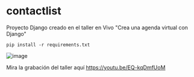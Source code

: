 # contactlist

Proyecto Django creado en el taller en Vivo "Crea una agenda virtual con Django"

<code>pip install -r requirements.txt</code>

![image](https://user-images.githubusercontent.com/95874195/234608808-aee37477-c7c1-4983-92fe-a9463bd4f1c6.png)


Mira la grabación del taller aquí https://youtu.be/EQ-kqDmfUoM
